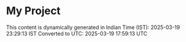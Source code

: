 # My Project

This content is dynamically generated in Indian Time (IST): 2025-03-19 23:29:13 IST
Converted to UTC: 2025-03-19 17:59:13 UTC
